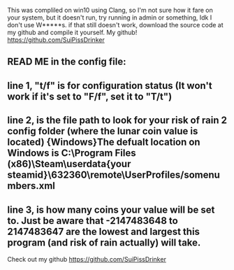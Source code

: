 This was compliled on win10 using Clang, so I'm not sure how it fare on your system, but it doesn't run, try running in admin or something, Idk I don't use W*****s.
if that still doesn't work, download the source code at my github and compile it yourself.
My github! https://github.com/SuiPissDrinker



READ ME
in the config file:
-----
line 1, "t/f" is for configuration status (It won't work if it's set to "F/f", set it to "T/t")
-----
line 2, is the file path to look for your risk of rain 2 config folder (where the lunar coin value is located)
{Windows}The defualt location on Windows is  C:\Program Files (x86)\Steam\userdata\{your steamid}\632360\remote\UserProfiles/somenumbers.xml
-----
line 3, is how many coins your value will be set to. Just be aware that -2147483648 to 2147483647 are the lowest and largest this program (and risk of rain actually) will take. 
-----
Check out my github https://github.com/SuiPissDrinker
